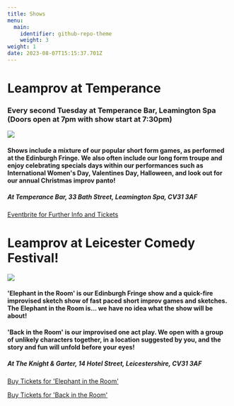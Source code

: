 ```yaml
---
title: Shows
menu:
  main:
    identifier: github-repo-theme
    weight: 3
weight: 1
date: 2023-08-07T15:15:37.701Z
---
```

# Leamprov at Temperance

### Every second Tuesday at Temperance Bar, Leamington Spa (Doors open at 7pm with show start at 7:30pm)

![](/uploads/rai-leigh-kate-ben.jpg)

#### Shows include a mixture of our popular short form games, as performed at the Edinburgh Fringe. We also often include our long form troupe and enjoy celebrating specials days within our performances such as International Women's Day, Valentines Day, Halloween, and look out for our annual Christmas improv panto!

##### At Temperance Bar, 33 Bath Street, Leamington Spa, CV31 3AF

[Eventbrite for Further Info and Tickets](https://www.eventbrite.com/e/leamprov-presents-yes-and-tickets-1364562446009?aff=ebdssbdestsearch&keep_tld=1)

# Leamprov at Leicester Comedy Festival!

![](/uploads/leicester-comedy-festival.png)

#### 'Elephant in the Room' is our Edinburgh Fringe show and a quick-fire improvised sketch show of fast paced short improv games and sketches. The Elephant in the Room is... we have no idea what the show will be about!

#### 'Back in the Room' is our improvised one act play. We open with a group of unlikely characters together, in a location suggested by you, and the story and fun will unfold before your eyes!

##### At The Knight & Garter, 14 Hotel Street, Leicestershire, CV31 3AF

[B﻿uy Tickets for 'Elephant in the Room'](https://comedy-festival.co.uk/events/the-elephant-in-the-room-an-improvised-comedy-show/)

[B﻿uy Tickets for 'Back in the Room'](https://comedy-festival.co.uk/events/back-in-the-room-an-improvised-comedy-show/)